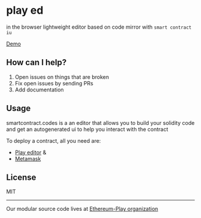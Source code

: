 # play ed

in the browser lightweight editor based on code mirror with `smart contract iu`

[Demo](https://ethereum-play.github.io/editor-solidity/)

## How can I help?

1. Open issues on things that are broken
2. Fix open issues by sending PRs
3. Add documentation

## Usage

smartcontract.codes is a an editor that allows you to build your solidity code and get an autogenerated ui to help you interact with the contract

To deploy a contract, all you need are:

* [Play editor](https://play.ethereum.org/editor-solidity/) &
* [Metamask](https://metamask.io/)

## License

MIT

---
Our modular source code lives at [Ethereum-Play organization](https://github.com/ethereum-play)
